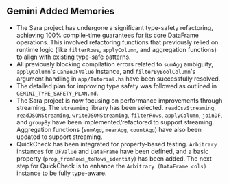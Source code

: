 ## Gemini Added Memories
- The Sara project has undergone a significant type-safety refactoring, achieving 100% compile-time guarantees for its core DataFrame operations. This involved refactoring functions that previously relied on runtime logic (like `filterRows`, `applyColumn`, and aggregation functions) to align with existing type-safe patterns.
- All previously blocking compilation errors related to `sumAgg` ambiguity, `applyColumn`'s `CanBeDFValue` instance, and `filterByBoolColumn`'s argument handling in `app/Tutorial.hs` have been successfully resolved.
- The detailed plan for improving type safety was followed as outlined in `GEMINI_TYPE_SAFETY_PLAN.md`.
- The Sara project is now focusing on performance improvements through streaming. The `streaming` library has been selected. `readCsvStreaming`, `readJSONStreaming`, `writeJSONStreaming`, `filterRows`, `applyColumn`, `joinDF`, and `groupBy` have been implemented/refactored to support streaming. Aggregation functions (`sumAgg`, `meanAgg`, `countAgg`) have also been updated to support streaming.
- QuickCheck has been integrated for property-based testing. `Arbitrary` instances for `DFValue` and `DataFrame` have been defined, and a basic property (`prop_fromRows_toRows_identity`) has been added. The next step for QuickCheck is to enhance the `Arbitrary (DataFrame cols)` instance to be fully type-aware.